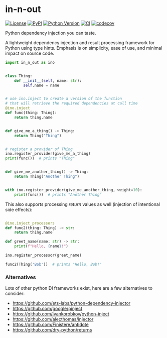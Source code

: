 # in-n-out

[![License](https://img.shields.io/pypi/l/in-n-out.svg?color=green)](https://github.com/tlambert03/in-n-out/raw/main/LICENSE)
[![PyPI](https://img.shields.io/pypi/v/in-n-out.svg?color=green)](https://pypi.org/project/in-n-out)
[![Python Version](https://img.shields.io/pypi/pyversions/in-n-out.svg?color=green)](https://python.org)
[![CI](https://github.com/tlambert03/in-n-out/actions/workflows/ci.yml/badge.svg)](https://github.com/tlambert03/in-n-out/actions/workflows/ci.yml)
[![codecov](https://codecov.io/gh/tlambert03/in-n-out/branch/main/graph/badge.svg)](https://codecov.io/gh/tlambert03/in-n-out)

Python dependency injection you can taste.

A lightweight dependency injection and result processing framework
for Python using type hints. Emphasis is on simplicity, ease of use,
and minimal impact on source code.

```python
import in_n_out as ino


class Thing:
    def __init__(self, name: str):
        self.name = name


# use ino.inject to create a version of the function
# that will retrieve the required dependencies at call time
@ino.inject
def func(thing: Thing):
    return thing.name


def give_me_a_thing() -> Thing:
    return Thing("Thing")


# register a provider of Thing
ino.register_provider(give_me_a_thing)
print(func())  # prints "Thing"


def give_me_another_thing() -> Thing:
    return Thing("Another Thing")


with ino.register_provider(give_me_another_thing, weight=10):
    print(func())  # prints "Another Thing"
```

This also supports processing *return* values as well
(injection of intentional side effects):

```python

@ino.inject_processors
def func2(thing: Thing) -> str:
    return thing.name

def greet_name(name: str) -> str:
    print(f"Hello, {name}!")

ino.register_processor(greet_name)

func2(Thing('Bob'))  # prints "Hello, Bob!"
```

### Alternatives

Lots of other python DI frameworks exist, here are a few alternatives to consider:

- <https://github.com/ets-labs/python-dependency-injector>
- <https://github.com/google/pinject>
- <https://github.com/ivankorobkov/python-inject>
- <https://github.com/alecthomas/injector>
- <https://github.com/Finistere/antidote>
- <https://github.com/dry-python/returns>
